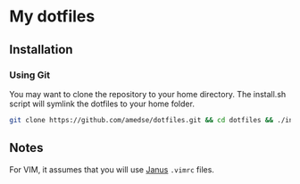 # My dotfiles

## Installation

### Using Git

You may want to clone the repository to your home directory. The install.sh script will symlink the dotfiles to your home folder.

```bash
git clone https://github.com/amedse/dotfiles.git && cd dotfiles && ./install.sh
```

## Notes

For VIM, it assumes that you will use [Janus](https://github.com/carlhuda/janus) `.vimrc` files.
